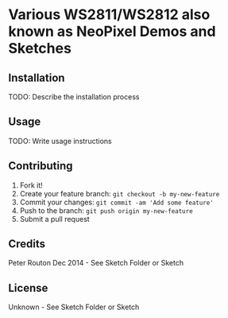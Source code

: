 # Various WS2811/WS2812 also known as NeoPixel Demos and Sketches

## Installation

TODO: Describe the installation process

## Usage

TODO: Write usage instructions

## Contributing

1. Fork it!
2. Create your feature branch: `git checkout -b my-new-feature`
3. Commit your changes: `git commit -am 'Add some feature'`
4. Push to the branch: `git push origin my-new-feature`
5. Submit a pull request

## Credits

Peter Routon Dec 2014 - See Sketch Folder or Sketch

## License

Unknown - See Sketch Folder or Sketch
